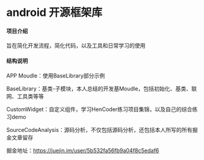 # android 开源框架库

#### 项目介绍
旨在简化开发流程，简化代码，以及工具和日常学习的使用

#### 结构说明
APP Moudle：使用BaseLibrary部分示例

BaseLibrary：基类-子模块，本人总结的开发基Moudle，包括初始化、基类、联网、工具类等等

CustomWidget：自定义组件，学习HenCoder练习项目集锦，以及自己的综合练习demo

SourceCodeAnalysis：源码分析，不仅包括源码分析，还包括本人所写的所有掘金文章留存

掘金地址：https://juejin.im/user/5b532fa56fb9a04f8c5edaf6
